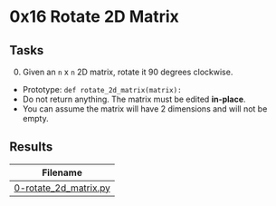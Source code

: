 # 0x16 Rotate 2D Matrix

## Tasks

0. Given an `n` x `n` 2D matrix, rotate it 90 degrees clockwise.

* Prototype: `def rotate_2d_matrix(matrix):`
* Do not return anything. The matrix must be edited **in-place**.
* You can assume the matrix will have 2 dimensions and will not be empty.

## Results

| Filename |
| ------ |
| [0-rotate_2d_matrix.py]()|
